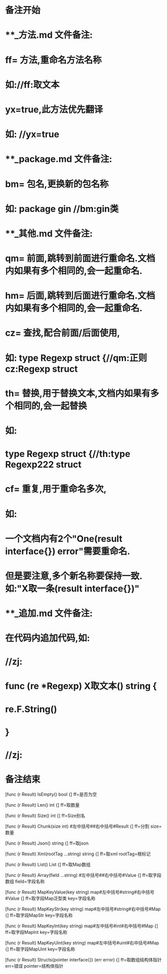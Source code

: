 # 备注开始
# **_方法.md 文件备注:
# ff= 方法,重命名方法名称
# 如://ff:取文本
#
# yx=true,此方法优先翻译
# 如: //yx=true


# **_package.md 文件备注:
# bm= 包名,更换新的包名称 
# 如: package gin //bm:gin类


# **_其他.md 文件备注:
# qm= 前面,跳转到前面进行重命名.文档内如果有多个相同的,会一起重命名.
# hm= 后面,跳转到后面进行重命名.文档内如果有多个相同的,会一起重命名.
# cz= 查找,配合前面/后面使用,
# 如: type Regexp struct {//qm:正则 cz:Regexp struct
#
# th= 替换,用于替换文本,文档内如果有多个相同的,会一起替换
# 如:
# type Regexp struct {//th:type Regexp222 struct
#
# cf= 重复,用于重命名多次,
# 如: 
# 一个文档内有2个"One(result interface{}) error"需要重命名.
# 但是要注意,多个新名称要保持一致. 如:"X取一条(result interface{})"


# **_追加.md 文件备注:
# 在代码内追加代码,如:
# //zj:
# func (re *Regexp) X取文本() string { 
#    re.F.String()
# }
# //zj:
# 备注结束

[func (r Result) IsEmpty() bool {]
ff=是否为空

[func (r Result) Len() int {]
ff=取数量

[func (r Result) Size() int {]
ff=Size别名

[func (r Result) Chunk(size int) #左中括号##右中括号#Result {]
ff=分割
size=数量

[func (r Result) Json() string {]
ff=取json

[func (r Result) Xml(rootTag ...string) string {]
ff=取xml
rootTag=根标记

[func (r Result) List() List {]
ff=取Map数组

[func (r Result) Array(field ...string) #左中括号##右中括号#Value {]
ff=取字段数组
field=字段名称

[func (r Result) MapKeyValue(key string) map#左中括号#string#右中括号#Value {]
ff=取字段Map泛型类
key=字段名称

[func (r Result) MapKeyStr(key string) map#左中括号#string#右中括号#Map {]
ff=取字段MapStr
key=字段名称

[func (r Result) MapKeyInt(key string) map#左中括号#int#右中括号#Map {]
ff=取字段MapInt
key=字段名称

[func (r Result) MapKeyUint(key string) map#左中括号#uint#右中括号#Map {]
ff=取字段MapUint
key=字段名称

[func (r Result) Structs(pointer interface{}) (err error) {]
ff=取数组结构体指针
err=错误
pointer=结构体指针
